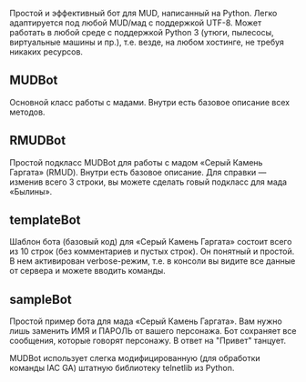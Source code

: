 Простой и эффективный бот для MUD, написанный на Python. Легко адаптируется под любой MUD/мад с поддержкой UTF-8. Может работать в любой среде с поддержкой Python 3 (утюги, пылесосы, виртуальные машины и пр.), т.е. везде, на любом хостинге, не требуя никаких ресурсов.

## MUDBot
Основной класс работы с мадами. Внутри есть базовое описание всех методов.

## RMUDBot
Простой подкласс MUDBot для работы с мадом «Серый Камень Гаргата» (RMUD). Внутри есть базовое описание. Для справки — изменив всего 3 строки, вы можете сделать говый подкласс для мада «Былины».

## templateBot
Шаблон бота (базовый код) для «Серый Камень Гаргата» состоит всего из 10 строк (без комментариев и пустых строк). Он понятный и простой. В нем активирован verbose-режим, т.е. в консоли вы видите все данные от сервера и можете вводить команды.

## sampleBot
Простой пример бота для мада «Серый Камень Гаргата». Вам нужно лишь заменить ИМЯ и ПАРОЛЬ от вашего персонажа. Бот сохраняет все сообщения, которые говорят персонажу. В ответ на "Привет" танцует. 

MUDBot использует слегка модифицированную (для обработки команды IAC GA) штатную библиотеку telnetlib из Python.
